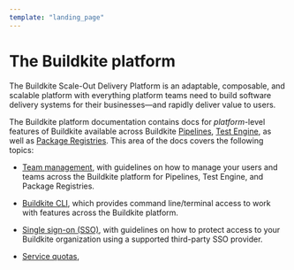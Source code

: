 ```yaml
---
template: "landing_page"
---
```


# The Buildkite platform

The Buildkite Scale-Out Delivery Platform is an adaptable, composable, and scalable platform with everything platform teams need to build software delivery systems for their businesses—and rapidly deliver value to users.

The Buildkite platform documentation contains docs for _platform_-level features of Buildkite available across Buildkite [Pipelines](/docs/pipelines), [Test Engine](/docs/test-engine), as well as [Package Registries](/docs/package-registries). This area of the docs covers the following topics:

- [Team management](/docs/team-management), with guidelines on how to manage your users and teams across the Buildkite platform for Pipelines, Test Engine, and Package Registries.

- [Buildkite CLI](/docs/cli), which provides command line/terminal access to work with features across the Buildkite platform.

- [Single sign-on (SSO)](/docs/integrations/sso), with guidelines on how to protect access to your Buildkite organization using a supported third-party SSO provider.

- [Service quotas](/docs/platform/service-quotas), 
